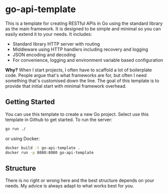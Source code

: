 # go-api-template

This is a template for creating RESTful APIs in Go using the standard library as the main framework. It is designed to be simple and minimal so you can easily extend it to your needs. It includes:

- Standard library HTTP server with routing
- Middleware using HTTP handlers including recovery and logging
- JSON encoding and decoding
- For convenience, logging and environment variable based configuration

**Why?** When I start projects, I often have to scaffold a lot of boilerplate code. People argue that's what frameworks are for, but often I need something that's customised down the line. The goal of this template is to provide that initial start with minimal framework overhead.

## Getting Started

You can use this template to create a new Go project. Select use this template in Github to get started. To run the server:

```bash
go run ./
```

or using Docker:

```bash
docker build -t go-api-template .
docker run -p 8080:8080 go-api-template
```

## Structure

There is no right or wrong here and the best structure depends on your needs. My advice is always adapt to what works best for you.
